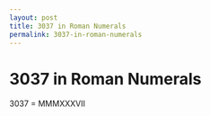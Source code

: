 ```yaml
---
layout: post
title: 3037 in Roman Numerals
permalink: 3037-in-roman-numerals
---
```


# 3037 in Roman Numerals

3037 = MMMXXXVII
